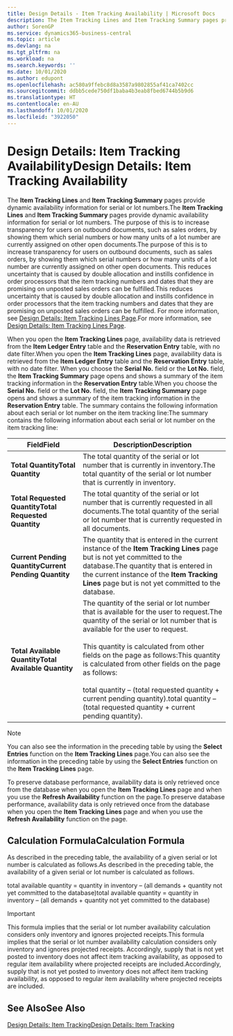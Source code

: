 ```yaml
---
title: Design Details - Item Tracking Availability | Microsoft Docs
description: The Item Tracking Lines and Item Tracking Summary pages provide dynamic availability information for serial or lot numbers. The purpose of this is to increase transparency for users on outbound documents, such as sales orders, by showing them which serial numbers or how many units of a lot number are currently assigned on other open documents.
author: SorenGP
ms.service: dynamics365-business-central
ms.topic: article
ms.devlang: na
ms.tgt_pltfrm: na
ms.workload: na
ms.search.keywords: ''
ms.date: 10/01/2020
ms.author: edupont
ms.openlocfilehash: ac580a9ffebc8d8a3587a9802855af41ca7402cc
ms.sourcegitcommit: ddbb5cede750df1baba4b3eab8fbed6744b5b9d6
ms.translationtype: HT
ms.contentlocale: en-AU
ms.lasthandoff: 10/01/2020
ms.locfileid: "3922050"
---
```

# <a name="design-details-item-tracking-availability"></a><span data-ttu-id="a7bd2-104">Design Details: Item Tracking Availability</span><span class="sxs-lookup"><span data-stu-id="a7bd2-104">Design Details: Item Tracking Availability</span></span>
<span data-ttu-id="a7bd2-105">The **Item Tracking Lines** and **Item Tracking Summary** pages provide dynamic availability information for serial or lot numbers.</span><span class="sxs-lookup"><span data-stu-id="a7bd2-105">The **Item Tracking Lines** and **Item Tracking Summary** pages provide dynamic availability information for serial or lot numbers.</span></span> <span data-ttu-id="a7bd2-106">The purpose of this is to increase transparency for users on outbound documents, such as sales orders, by showing them which serial numbers or how many units of a lot number are currently assigned on other open documents.</span><span class="sxs-lookup"><span data-stu-id="a7bd2-106">The purpose of this is to increase transparency for users on outbound documents, such as sales orders, by showing them which serial numbers or how many units of a lot number are currently assigned on other open documents.</span></span> <span data-ttu-id="a7bd2-107">This reduces uncertainty that is caused by double allocation and instills confidence in order processors that the item tracking numbers and dates that they are promising on unposted sales orders can be fulfilled.</span><span class="sxs-lookup"><span data-stu-id="a7bd2-107">This reduces uncertainty that is caused by double allocation and instills confidence in order processors that the item tracking numbers and dates that they are promising on unposted sales orders can be fulfilled.</span></span> <span data-ttu-id="a7bd2-108">For more information, see [Design Details: Item Tracking Lines Page](design-details-item-tracking-lines-window.md).</span><span class="sxs-lookup"><span data-stu-id="a7bd2-108">For more information, see [Design Details: Item Tracking Lines Page](design-details-item-tracking-lines-window.md).</span></span>  

 <span data-ttu-id="a7bd2-109">When you open the **Item Tracking Lines** page, availability data is retrieved from the **Item Ledger Entry** table and the **Reservation Entry** table, with no date filter.</span><span class="sxs-lookup"><span data-stu-id="a7bd2-109">When you open the **Item Tracking Lines** page, availability data is retrieved from the **Item Ledger Entry** table and the **Reservation Entry** table, with no date filter.</span></span> <span data-ttu-id="a7bd2-110">When you choose the **Serial No.** field or the **Lot No.** field, the **Item Tracking Summary** page opens and shows a summary of the item tracking information in the **Reservation Entry** table.</span><span class="sxs-lookup"><span data-stu-id="a7bd2-110">When you choose the **Serial No.** field or the **Lot No.** field, the **Item Tracking Summary** page opens and shows a summary of the item tracking information in the **Reservation Entry** table.</span></span> <span data-ttu-id="a7bd2-111">The summary contains the following information about each serial or lot number on the item tracking line:</span><span class="sxs-lookup"><span data-stu-id="a7bd2-111">The summary contains the following information about each serial or lot number on the item tracking line:</span></span>  

|<span data-ttu-id="a7bd2-112">Field</span><span class="sxs-lookup"><span data-stu-id="a7bd2-112">Field</span></span>|<span data-ttu-id="a7bd2-113">Description</span><span class="sxs-lookup"><span data-stu-id="a7bd2-113">Description</span></span>|  
|---------------------------------|---------------------------------------|  
|<span data-ttu-id="a7bd2-114">**Total Quantity**</span><span class="sxs-lookup"><span data-stu-id="a7bd2-114">**Total Quantity**</span></span>|<span data-ttu-id="a7bd2-115">The total quantity of the serial or lot number that is currently in inventory.</span><span class="sxs-lookup"><span data-stu-id="a7bd2-115">The total quantity of the serial or lot number that is currently in inventory.</span></span>|  
|<span data-ttu-id="a7bd2-116">**Total Requested Quantity**</span><span class="sxs-lookup"><span data-stu-id="a7bd2-116">**Total Requested Quantity**</span></span>|<span data-ttu-id="a7bd2-117">The total quantity of the serial or lot number that is currently requested in all documents.</span><span class="sxs-lookup"><span data-stu-id="a7bd2-117">The total quantity of the serial or lot number that is currently requested in all documents.</span></span>|  
|<span data-ttu-id="a7bd2-118">**Current Pending Quantity**</span><span class="sxs-lookup"><span data-stu-id="a7bd2-118">**Current Pending Quantity**</span></span>|<span data-ttu-id="a7bd2-119">The quantity that is entered in the current instance of the **Item Tracking Lines** page but is not yet committed to the database.</span><span class="sxs-lookup"><span data-stu-id="a7bd2-119">The quantity that is entered in the current instance of the **Item Tracking Lines** page but is not yet committed to the database.</span></span>|  
|<span data-ttu-id="a7bd2-120">**Total Available Quantity**</span><span class="sxs-lookup"><span data-stu-id="a7bd2-120">**Total Available Quantity**</span></span>|<span data-ttu-id="a7bd2-121">The quantity of the serial or lot number that is available for the user to request.</span><span class="sxs-lookup"><span data-stu-id="a7bd2-121">The quantity of the serial or lot number that is available for the user to request.</span></span><br /><br /> <span data-ttu-id="a7bd2-122">This quantity is calculated from other fields on the page as follows:</span><span class="sxs-lookup"><span data-stu-id="a7bd2-122">This quantity is calculated from other fields on the page as follows:</span></span><br /><br /> <span data-ttu-id="a7bd2-123">total quantity – (total requested quantity + current pending quantity).</span><span class="sxs-lookup"><span data-stu-id="a7bd2-123">total quantity – (total requested quantity + current pending quantity).</span></span>|  

> [!NOTE]  
>  <span data-ttu-id="a7bd2-124">You can also see the information in the preceding table by using the **Select Entries** function on the **Item Tracking Lines** page.</span><span class="sxs-lookup"><span data-stu-id="a7bd2-124">You can also see the information in the preceding table by using the **Select Entries** function on the **Item Tracking Lines** page.</span></span>  

 <span data-ttu-id="a7bd2-125">To preserve database performance, availability data is only retrieved once from the database when you open the **Item Tracking Lines** page and when you use the **Refresh Availability** function on the page.</span><span class="sxs-lookup"><span data-stu-id="a7bd2-125">To preserve database performance, availability data is only retrieved once from the database when you open the **Item Tracking Lines** page and when you use the **Refresh Availability** function on the page.</span></span>  

## <a name="calculation-formula"></a><span data-ttu-id="a7bd2-126">Calculation Formula</span><span class="sxs-lookup"><span data-stu-id="a7bd2-126">Calculation Formula</span></span>  
 <span data-ttu-id="a7bd2-127">As described in the preceding table, the availability of a given serial or lot number is calculated as follows.</span><span class="sxs-lookup"><span data-stu-id="a7bd2-127">As described in the preceding table, the availability of a given serial or lot number is calculated as follows.</span></span>  

 <span data-ttu-id="a7bd2-128">total available quantity = quantity in inventory – (all demands + quantity not yet committed to the database)</span><span class="sxs-lookup"><span data-stu-id="a7bd2-128">total available quantity = quantity in inventory – (all demands + quantity not yet committed to the database)</span></span>  

> [!IMPORTANT]  
>  <span data-ttu-id="a7bd2-129">This formula implies that the serial or lot number availability calculation considers only inventory and ignores projected receipts.</span><span class="sxs-lookup"><span data-stu-id="a7bd2-129">This formula implies that the serial or lot number availability calculation considers only inventory and ignores projected receipts.</span></span> <span data-ttu-id="a7bd2-130">Accordingly, supply that is not yet posted to inventory does not affect item tracking availability, as opposed to regular item availability where projected receipts are included.</span><span class="sxs-lookup"><span data-stu-id="a7bd2-130">Accordingly, supply that is not yet posted to inventory does not affect item tracking availability, as opposed to regular item availability where projected receipts are included.</span></span>  

## <a name="see-also"></a><span data-ttu-id="a7bd2-131">See Also</span><span class="sxs-lookup"><span data-stu-id="a7bd2-131">See Also</span></span>  
 [<span data-ttu-id="a7bd2-132">Design Details: Item Tracking</span><span class="sxs-lookup"><span data-stu-id="a7bd2-132">Design Details: Item Tracking</span></span>](design-details-item-tracking.md)
